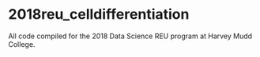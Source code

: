 # 2018reu_celldifferentiation
All code compiled for the 2018 Data Science REU program at Harvey Mudd College. 
